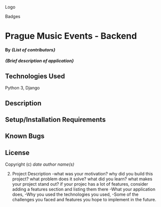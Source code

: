 Logo

Badges


# Prague Music Events - Backend


#### By _**{List of contributors}**_


#### _{Brief description of application}_


## Technologies Used

Python 3, Django


## Description


## Setup/Installation Requirements


## Known Bugs



## License



Copyright (c) _date_ _author name(s)_


2. Project Description
-what was your motivation? why did you build this project?
what problem does it solve? what did you learn? what makes your project stand out?
if your projec has a lot of features, consider adding a features section and listing them there
-What your application does,
-Why you used the technologies you used,
-Some of the challenges you faced and features you hope to implement
in the future.
